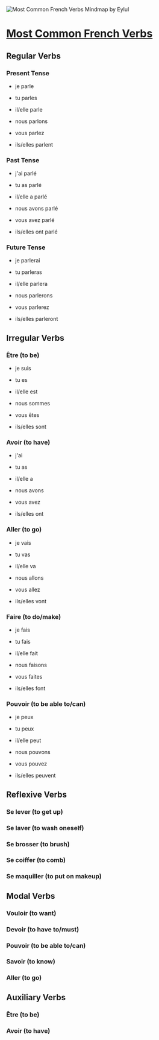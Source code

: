 
![Most Common French Verbs Mindmap by Eylul](https://github.com/eylulucar/French/assets/47148095/5d3e3595-a1a8-48fc-823e-467065690e3b)

# [Most Common French Verbs](https://github.com/eylulucar/French/)

## Regular Verbs

### Present Tense

- je parle

- tu parles

- il/elle parle

- nous parlons

- vous parlez

- ils/elles parlent

### Past Tense

- j'ai parlé

- tu as parlé

- il/elle a parlé

- nous avons parlé

- vous avez parlé

- ils/elles ont parlé

### Future Tense

- je parlerai

- tu parleras

- il/elle parlera

- nous parlerons

- vous parlerez

- ils/elles parleront

## Irregular Verbs

### Être (to be)

- je suis

- tu es

- il/elle est

- nous sommes

- vous êtes

- ils/elles sont

### Avoir (to have)

- j'ai

- tu as

- il/elle a

- nous avons

- vous avez

- ils/elles ont

### Aller (to go)

- je vais

- tu vas

- il/elle va

- nous allons

- vous allez

- ils/elles vont

### Faire (to do/make)

- je fais

- tu fais

- il/elle fait

- nous faisons

- vous faites

- ils/elles font

### Pouvoir (to be able to/can)

- je peux

- tu peux

- il/elle peut

- nous pouvons

- vous pouvez

- ils/elles peuvent

## Reflexive Verbs

### Se lever (to get up)

### Se laver (to wash oneself)

### Se brosser (to brush)

### Se coiffer (to comb)

### Se maquiller (to put on makeup)

## Modal Verbs

### Vouloir (to want)

### Devoir (to have to/must)

### Pouvoir (to be able to/can)

### Savoir (to know)

### Aller (to go)

## Auxiliary Verbs

### Être (to be)

### Avoir (to have)


